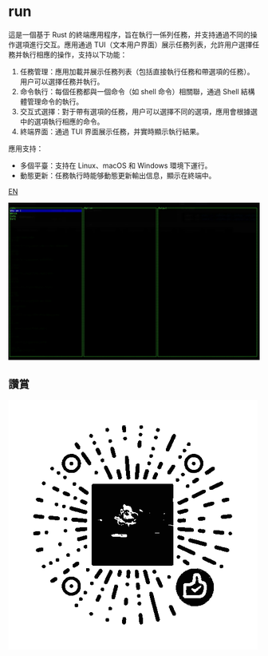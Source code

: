 # run

這是一個基于 Rust 的終端應用程序，旨在執行一係列任務，并支持通過不同的操作選項進行交互。應用通過 TUI（文本用户界面）展示任務列表，允許用户選擇任務并執行相應的操作，支持以下功能：
1. 任務管理：應用加載并展示任務列表（包括直接執行任務和帶選項的任務）。用户可以選擇任務并執行。
2. 命令執行：每個任務都與一個命令（如 shell 命令）相關聯，通過 Shell 結構體管理命令的執行。
3. 交互式選擇：對于帶有選項的任務，用户可以選擇不同的選項，應用會根據選中的選項執行相應的命令。
4. 終端界面：通過 TUI 界面展示任務，并實時顯示執行結果。

應用支持：
- 多個平臺：支持在 Linux、macOS 和 Windows 環境下運行。
- 動態更新：任務執行時能够動態更新輸出信息，顯示在終端中。

[EN](./README.md)

![image](./screenshots/run.webp)

## 讚賞

![image](./screenshots/appreciate.png)